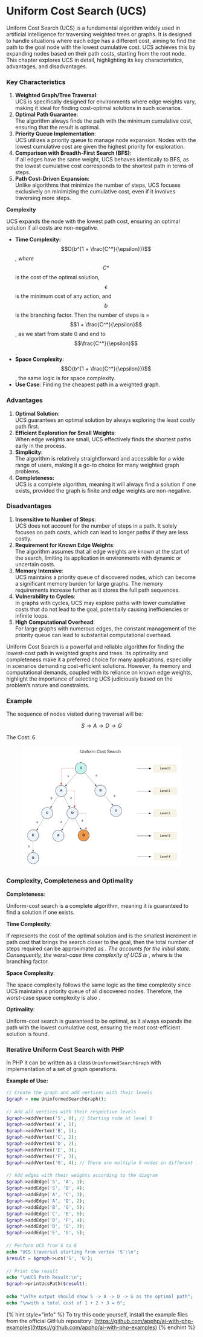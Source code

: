 # Uniform Cost Search (UCS)

Uniform Cost Search (UCS) is a fundamental algorithm widely used in artificial intelligence for traversing weighted trees or graphs. It is designed to handle situations where each edge has a different cost, aiming to find the path to the goal node with the lowest cumulative cost. UCS achieves this by expanding nodes based on their path costs, starting from the root node. This chapter explores UCS in detail, highlighting its key characteristics, advantages, and disadvantages.

### Key Characteristics

1. **Weighted Graph/Tree Traversal**: \
   UCS is specifically designed for environments where edge weights vary, making it ideal for finding cost-optimal solutions in such scenarios.
2. **Optimal Path Guarantee**: \
   The algorithm always finds the path with the minimum cumulative cost, ensuring that the result is optimal.
3. **Priority Queue Implementation**:\
   UCS utilizes a priority queue to manage node expansion. Nodes with the lowest cumulative cost are given the highest priority for exploration.
4. **Comparison with Breadth-First Search (BFS)**:\
   If all edges have the same weight, UCS behaves identically to BFS, as the lowest cumulative cost corresponds to the shortest path in terms of steps.
5. **Path Cost-Driven Expansion**: \
   Unlike algorithms that minimize the number of steps, UCS focuses exclusively on minimizing the cumulative cost, even if it involves traversing more steps.

**Complexity**

UCS expands the node with the lowest path cost, ensuring an optimal solution if all costs are non-negative.

* **Time Complexity:** $$O(b^{1 + \frac{C^*}{\epsilon}})$$ _, where_ $$C*$$ is the cost of the optimal solution, $$\epsilon$$ is the minimum cost of any action, and $$b$$ is the branching factor. Then the number of steps is = $$1 + \frac{C^*}{\epsilon}$$, as we start from state 0 and end to $$\frac{C^*}{\epsilon}$$.
* **Space Complexity**: $$O(b^{1 + \frac{C^*}{\epsilon}})$$, the same logic is for space complexity.
* **Use Case**: Finding the cheapest path in a weighted graph.

### Advantages

1. **Optimal Solution**:\
   UCS guarantees an optimal solution by always exploring the least costly path first.
2. **Efficient Exploration for Small Weights**:\
   When edge weights are small, UCS effectively finds the shortest paths early in the process.
3. **Simplicity**:\
   The algorithm is relatively straightforward and accessible for a wide range of users, making it a go-to choice for many weighted graph problems.
4. **Completeness:**\
   UCS is a complete algorithm, meaning it will always find a solution if one exists, provided the graph is finite and edge weights are non-negative.

### Disadvantages

1. **Insensitive to Number of Steps**:\
   UCS does not account for the number of steps in a path. It solely focuses on path costs, which can lead to longer paths if they are less costly.
2. **Requirement for Known Edge Weights**:\
   The algorithm assumes that all edge weights are known at the start of the search, limiting its application in environments with dynamic or uncertain costs.
3. **Memory Intensive**:\
   UCS maintains a priority queue of discovered nodes, which can become a significant memory burden for large graphs. The memory requirements increase further as it stores the full path sequences.
4. **Vulnerability to Cycles**: \
   In graphs with cycles, UCS may explore paths with lower cumulative costs that do not lead to the goal, potentially causing inefficiencies or infinite loops.
5. **High Computational Overhead**:\
   For large graphs with numerous edges, the constant management of the priority queue can lead to substantial computational overhead.

Uniform Cost Search is a powerful and reliable algorithm for finding the lowest-cost path in weighted graphs and trees. Its optimality and completeness make it a preferred choice for many applications, especially in scenarios demanding cost-efficient solutions. However, its memory and computational demands, coupled with its reliance on known edge weights, highlight the importance of selecting UCS judiciously based on the problem’s nature and constraints.

### Example

The sequence of nodes visited during traversal will be:

$$S→A→D→G$$

The Cost: 6

<div align="left"><figure><img src="../../../../.gitbook/assets/image (1) (1) (1) (1).png" alt="" width="563"><figcaption></figcaption></figure></div>

### Complexity, **Completeness** and Optimality

**Completeness**:

Uniform-cost search is a complete algorithm, meaning it is guaranteed to find a solution if one exists.

**Time Complexity**:

If  represents the cost of the optimal solution and  is the smallest increment in path cost that brings the search closer to the goal, then the total number of steps required can be approximated as _. The  accounts for the initial state. Consequently, the worst-case time complexity of UCS is_ , where  is the branching factor.

**Space Complexity**:

The space complexity follows the same logic as the time complexity since UCS maintains a priority queue of all discovered nodes. Therefore, the worst-case space complexity is also .

**Optimality**:

Uniform-cost search is guaranteed to be optimal, as it always expands the path with the lowest cumulative cost, ensuring the most cost-efficient solution is found.

### Iterative Uniform Cost Search with PHP

In PHP  it can be written as a class `UninformedSearchGraph` with implementation of a set of graph operations.

**Example of Use:**

```php
// Create the graph and add vertices with their levels
$graph = new UninformedSearchGraph();

// Add all vertices with their respective levels
$graph->addVertex('S', 0); // Starting node at level 0
$graph->addVertex('A', 1);
$graph->addVertex('B', 1);
$graph->addVertex('C', 2);
$graph->addVertex('D', 2);
$graph->addVertex('E', 3);
$graph->addVertex('F', 3);
$graph->addVertex('G', 4); // There are multiple G nodes in different levels, but we'll use the target G

// Add edges with their weights according to the diagram
$graph->addEdge('S', 'A', 1);
$graph->addEdge('S', 'B', 4);
$graph->addEdge('A', 'C', 3);
$graph->addEdge('A', 'D', 2);
$graph->addEdge('B', 'G', 5);
$graph->addEdge('C', 'E', 5);
$graph->addEdge('D', 'F', 4);
$graph->addEdge('D', 'G', 3);
$graph->addEdge('E', 'G', 5);

// Perform UCS from S to G
echo "UCS traversal starting from vertex 'S':\n";
$result = $graph->ucs('S', 'G');

// Print the result
echo "\nUCS Path Result:\n";
$graph->printUcsPath($result);

echo "\nThe output should show S -> A -> D -> G as the optimal path";
echo "\nwith a total cost of 1 + 2 + 3 = 6";
```

{% hint style="info" %}
To try this code yourself, install the example files from the official GitHub repository: [https://github.com/apphp/ai-with-php-examples](https://github.com/apphp/ai-with-php-examples)
{% endhint %}
